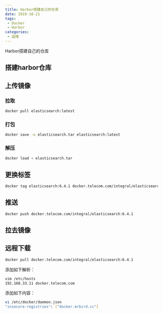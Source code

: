 ```yaml
---
title: Harbor搭建自己的仓库
date: 2019-10-21
tags:
 - Docker
 - Harbor
categories: 
 - 运维
---
```


Harbor搭建自己的仓库
<!-- more -->

## 搭建harbor仓库

## 上传镜像

### 拉取
```sh
docker pull elasticsearch:latest
```



### 打包
```sh
docker save -o elasticsearch.tar elasticsearch:latest
```

### 解压
```sh
docker load < elasticsearch.tar
```

## 更换标签
```sh
docker tag elasticsearch:6.4.1 docker.telecom.com/integral/elasticsearch:6.4.1
```

## 推送
```sh
docker push docker.telecom.com/integral/elasticsearch:6.4.1
```


## 拉去镜像


## 远程下载
```sh
docker pull docker.telecom.com/integral/elasticsearch:6.4.1

```

添加如下解析：

```sh
vim /etc/hosts
192.168.33.11 docker.telecom.com
```
添加如下内容：
```sh
vi /etc/docker/daemon.json
"insecure-registries": ["docker.mrbird.cc"]
```









